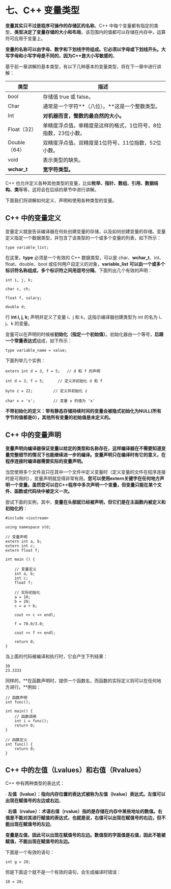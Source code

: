 # 七、C++ 变量类型

**变量其实只不过是程序可操作的存储区的名称**。C++ 中每个变量都有指定的类型，**类型决定了变量存储的大小和布局**，该范围内的值都可以存储在内存中，运算符可应用于变量上。

**变量的名称可以由字母、数字和下划线字符组成。它必须以字母或下划线开头。大写字母和小写字母是不同的，因为C++是大小写敏感的**。

基于前一章讲解的基本类型，有以下几种基本的变量类型，将在下一章中进行讲解：

| **类型**     | **描述**                                                     |
| ------------ | ------------------------------------------------------------ |
| bool         | 存储值 true 或 false。                                       |
| Char         | 通常是一个字符**（八位）。**这是一个整数类型。               |
| Int          | **对机器而言，整数的最自然的大小。**                         |
| Float（32）  | 单精度浮点值。单精度是这样的格式，1位符号，8位指数，23位小数。 |
| Double（64） | 双精度浮点值。双精度是1位符号，11位指数，52位小数。          |
| void         | 表示类型的缺失。                                             |
| **wchar_t**  | **宽字符类型。**                                             |

C++ 也允许定义各种其他类型的变量，比如**枚举、指针、数组、引用、数据结构、类**等等，这将会在后续的章节中进行讲解。

下面我们将讲解如何定义、声明和使用各种类型的变量。

## C++ 中的变量定义

变量定义就是告诉编译器在何处创建变量的存储，以及如何创建变量的存储。变量定义指定一个数据类型，并包含了该类型的一个或多个变量的列表，如下所示：

```
type variable_list;
```

在这里，**type** 必须是一个有效的 C++ 数据类型，可以是 char、**wchar_t**、int、float、double、bool 或任何用户自定义的对象，**variable_list** **可以由一个或多个标识符名称组成，多个标识符之间用逗号分隔**。下面列出几个有效的声明：

```
int i, j, k; 

char c, ch; 

float f, salary; 

double d;
```

 行 **int i, j, k;** 声明并定义了变量 i、j 和 k，这指示编译器创建类型为 int 的名为 i、j、k 的变量。

 变量可以在声明的时候被**初始化（指定一个初始值）**。初始化器由一个等号，**后跟一个常量表达式**组成，如下所示：

```
type variable_name = value;
```

下面列举几个实例：

```
extern int d = 3, f = 5;   // d 和 f 的声明 

int d = 3, f = 5;      // 定义并初始化 d 和 f 

byte z = 22;         // 定义并初始化 z 

char x = 'x';        // 变量 x 的值为 'x'
```

**不带初始化的定义：带有静态存储持续时间的变量会被隐式初始化为NULL(所有字节的值都是0），其他所有变量的初始值是未定义的。**

## C++ 中的变量声明

**变量声明向编译器保证变量以给定的类型和名称存在，这样编译器在不需要知道变量完整细节的情况下也能继续进一步的编译。变量声明只在编译时有它的意义，在程序连接时编译器需要实际的变量声明。**

当您使用多个文件且只在其中一个文件中定义变量时（定义变量的文件在程序连接时是可用的），变量声明就显得非常有用。**您可以使用extern关键字在任何地方声明一个变量。虽然您可以在C++程序中多次声明一个变量，但变量只能在某个文件、函数或代码块中被定义一次。**



尝试下面的实例，其中，**变量在头部就已经被声明，但它们是在主函数内被定义和初始化的**：

```
#include <iostream> 

using namespace std;

// 变量声明
extern int a, b; 
extern int c; 
extern float f; 

int main () { 

    // 变量定义
    int a, b; 
    int c; 
    float f; 
    
    // 实际初始化
    a = 10; 
    b = 20; 
    c = a + b; 

    cout << c << endl; 

    f = 70.0/3.0; 

    cout << f << endl;

    return 0; 
}
```

当上面的代码被编译和执行时，它会产生下列结果：

```
30
23.3333
```

同样的，**在函数声明时，提供一个函数名，而函数的实际定义则可以在任何地方进行。**例如：

```
// 函数声明
int func(); 

int main() { 
    // 函数调用
    int i = func(); 
    return 0;
} 

// 函数定义
int func() { 
    return 0; 
}
```



## C++ 中的左值（Lvalues）和右值（Rvalues）

C++ 中有两种类型的表达式：

·    **左值（lvalue）：指向内存位置的表达式被称为左值（lvalue）表达式。左值可以出现在赋值号的左边或右边**。

·    **右值（rvalue）：术语右值（rvalue）指的是存储在内存中某些地址的数值。右值是不能对其进行赋值的表达式，也就是说，右值可以出现在赋值号的右边，但不能出现在赋值号的左边**。

**变量是左值，因此可以出现在赋值号的左边。数值型的字面值是右值，因此不能被赋值，不能出现在赋值号的左边。**

下面是一个有效的语句：

```
int g = 20;
```

  但是下面这个就不是一个有效的语句，会生成编译时错误：

```
10 = 20;
```